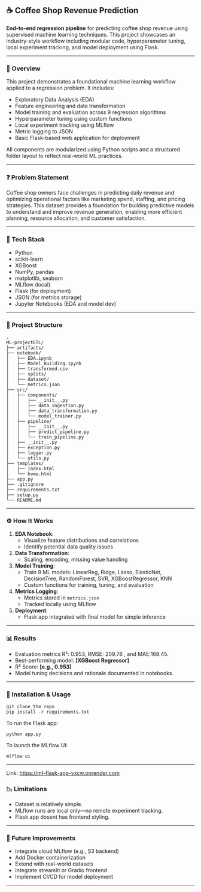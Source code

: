## ☕ Coffee Shop Revenue Prediction
**End-to-end regression pipeline** for predicting coffee shop revenue using supervised machine learning techniques. This project showcases an industry-style workflow including modular code, hyperparameter tuning, local experiment tracking, and model deployment using Flask.

---

### 📖 Overview
This project demonstrates a foundational machine learning workflow applied to a regression problem. It includes:

- Exploratory Data Analysis (EDA)
- Feature engineering and data transformation
- Model training and evaluation across 9 regression algorithms
- Hyperparameter tuning using custom functions
- Local experiment tracking using MLflow
- Metric logging to JSON
- Basic Flask-based web application for deployment

All components are modularized using Python scripts and a structured folder layout to reflect real-world ML practices.

---

### ❓ Problem Statement
Coffee shop owners face challenges in predicting daily revenue and optimizing operational factors like marketing spend, staffing, and pricing strategies. This dataset provides a foundation for building predictive models to understand and improve revenue generation, enabling more efficient planning, resource allocation, and customer satisfaction.  

---

### 🧰 Tech Stack
- Python
- scikit-learn
- XGBoost
- NumPy, pandas
- matplotlib, seaborn
- MLflow (local)
- Flask (for deployment)
- JSON (for metrics storage)
- Jupyter Notebooks (EDA and model dev)

---

### 📂 Project Structure

```
.
ML-projectETL/
├── artifacts/
├── notebook/
│   ├── EDA.ipynb
│   ├── Model_Building.ipynb
│   ├── transformed.csv
│   ├── splits/
│   ├── dataset/
│   └── metrics.json
├── src/
│   ├── components/
│   │   ├── __init__.py
│   │   ├── data_ingestion.py
│   │   ├── data_transformation.py
│   │   └── model_trainer.py
│   ├── pipeline/
│   │   ├── __init__.py
│   │   ├── predict_pipeline.py
│   │   └── train_pipeline.py
│   ├── __init__.py
│   ├── exception.py
│   ├── logger.py
│   └── utils.py
├── templates/
│   ├── index.html
│   └── home.html
├── app.py
├── .gitignore
├── requirements.txt
├── setup.py
└── README.md
```

---

### ⚙️ How It Works
1. **EDA Notebook**:
   - Visualize feature distributions and correlations
   - Identify potential data quality issues
2. **Data Transformation**:
   - Scaling, encoding, missing value handling
3. **Model Training**:
   - Train 9 ML models: LinearReg, Ridge, Lasso, ElasticNet, DecisionTree, RandomForest, SVR, XGBoostRegressor, KNN
   - Custom functions for training, tuning, and evaluation
4. **Metrics Logging**:
   - Metrics stored in `metrics.json`
   - Tracked locally using MLflow
5. **Deployment**:
   - Flask app integrated with final model for simple inference

---

### 📊 Results
- Evaluation metrics R²: 0.953, RMSE: 209.78 , and MAE:168.45.
- Best-performing model: **[XGBoost Regressor]**
- R² Score: **[e.g., 0.953]**
- Model tuning decisions and rationale documented in notebooks.

---

### 🚀 Installation & Usage
```
git clone the repo
pip install -r requirements.txt
```

To run the Flask app:

```
python app.py
```

To launch the MLflow UI:

```
mlflow ui
```

---

Link: https://ml-flask-app-vxcw.onrender.com

### 📉 Limitations
- Dataset is relatively simple.
- MLflow runs are local only—no remote experiment tracking.
- Flask app dosent has frontend styling.

---

### 🔮 Future Improvements
- Integrate cloud MLflow (e.g., S3 backend)
- Add Docker containerization
- Extend with real-world datasets
- Integrate streamlit or Gradio frontend
- Implement CI/CD for model deployment

---
